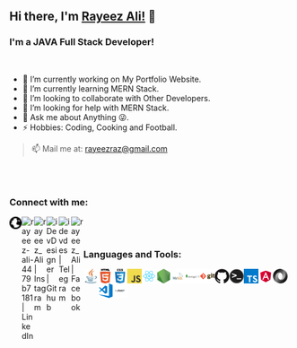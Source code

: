 ## Hi there, I'm [Rayeez Ali!](https://google.com) 👋
### I'm a JAVA Full Stack Developer!

<br />

- 🔭 I’m currently working on My Portfolio Website.
- 🌱 I’m currently learning MERN Stack.
- 👯 I’m looking to collaborate with Other Developers.
- 🤔 I’m looking for help with MERN Stack.
- 💬 Ask me about Anything 😜.
- ⚡ Hobbies: Coding, Cooking and Football.
>📫 Mail me at: rayeezraz@gmail.com

<br />
<br />

<!-- -->
### Connect with me:

[<img align="left" alt="Portfolio Website" width="22px" src="https://raw.githubusercontent.com/iconic/open-iconic/master/svg/globe.svg" />][website]
<!-- [<img align="left" alt=" | YouTube" width="22px" src="https://cdn.jsdelivr.net/npm/simple-icons@v3/icons/youtube.svg" />][youtube] -->
<!-- [<img align="left" alt=" | Twitter" width="22px" src="https://cdn.jsdelivr.net/npm/simple-icons@v3/icons/twitter.svg" />][twitter] -->
[<img align="left" alt="rayeez-ali-4479b7181 | LinkedIn" width="22px" src="https://cdn.jsdelivr.net/npm/simple-icons@v3/icons/linkedin.svg" />][linkedin]
[<img align="left" alt="rayeez_Ali | Instagram" width="22px" src="https://cdn.jsdelivr.net/npm/simple-icons@v3/icons/instagram.svg" />][instagram]
[<img align="left" alt="iDevDesigner | Github" width="22px" src="https://cdn.jsdelivr.net/npm/simple-icons@v3/icons/github.svg" />][Github]
[<img align="left" alt="idevdes | Telegram" width="22px" src="https://cdn.jsdelivr.net/npm/simple-icons@v3/icons/telegram.svg" />][Telegram]
[<img align="left" alt="rayeez_Ali | Facebook" width="22px" src="https://cdn.jsdelivr.net/npm/simple-icons@v3/icons/facebook.svg" />][Facebook]

<br />
<br />

### Languages and Tools:

<img align="left" alt="Terminal" width="26px" src="https://raw.githubusercontent.com/github/explore/80688e429a7d4ef2fca1e82350fe8e3517d3494d/topics/java/java.png" />
<img align="left" alt="HTML5" width="26px" src="https://raw.githubusercontent.com/github/explore/80688e429a7d4ef2fca1e82350fe8e3517d3494d/topics/html/html.png" />
<img align="left" alt="CSS3" width="26px" src="https://raw.githubusercontent.com/github/explore/80688e429a7d4ef2fca1e82350fe8e3517d3494d/topics/css/css.png" />
<img align="left" alt="JavaScript" width="26px" src="https://raw.githubusercontent.com/github/explore/80688e429a7d4ef2fca1e82350fe8e3517d3494d/topics/javascript/javascript.png" />
<img align="left" alt="React" width="26px" src="https://raw.githubusercontent.com/github/explore/80688e429a7d4ef2fca1e82350fe8e3517d3494d/topics/react/react.png" />
<img align="left" alt="Node.js" width="26px" src="https://raw.githubusercontent.com/github/explore/80688e429a7d4ef2fca1e82350fe8e3517d3494d/topics/nodejs/nodejs.png" />
<img align="left" alt="MySQL" width="26px" src="https://raw.githubusercontent.com/github/explore/80688e429a7d4ef2fca1e82350fe8e3517d3494d/topics/mysql/mysql.png" />
<img align="left" alt="MongoDB" width="26px" src="https://raw.githubusercontent.com/github/explore/80688e429a7d4ef2fca1e82350fe8e3517d3494d/topics/mongodb/mongodb.png" />
<img align="left" alt="Git" width="26px" src="https://raw.githubusercontent.com/github/explore/80688e429a7d4ef2fca1e82350fe8e3517d3494d/topics/git/git.png" />
<img align="left" alt="GitHub" width="26px" src="https://raw.githubusercontent.com/github/explore/78df643247d429f6cc873026c0622819ad797942/topics/github/github.png" />
<img align="left" alt="Terminal" width="26px" src="https://raw.githubusercontent.com/github/explore/80688e429a7d4ef2fca1e82350fe8e3517d3494d/topics/terminal/terminal.png" />
<img align="left" alt="Terminal" width="26px" src="https://raw.githubusercontent.com/github/explore/80688e429a7d4ef2fca1e82350fe8e3517d3494d/topics/typescript/typescript.png" />
<img align="left" alt="Terminal" width="26px" src="https://raw.githubusercontent.com/github/explore/80688e429a7d4ef2fca1e82350fe8e3517d3494d/topics/angular/angular.png" />
<img align="left" alt="Terminal" width="26px" src="https://raw.githubusercontent.com/github/explore/80688e429a7d4ef2fca1e82350fe8e3517d3494d/topics/json/json.png" />
<img align="left" alt="Visual Studio Code" width="26px" src="https://raw.githubusercontent.com/github/explore/80688e429a7d4ef2fca1e82350fe8e3517d3494d/topics/visual-studio-code/visual-studio-code.png" />
<img align="left" alt="Terminal" width="26px" src="https://raw.githubusercontent.com/github/explore/80688e429a7d4ef2fca1e82350fe8e3517d3494d/topics/jquery/jquery.png" />









[website]: https://google.com
[twitter]: https://twitter.com/ 
[youtube]: https://youtube.com/codeSTACKr
[instagram]: https://www.instagram.com/rayeez_Ali/
[linkedin]: https://www.linkedin.com/in/rayeez-ali-4479b7181/
[Github]: https://github.com/iDevDesigner
[Telegram]: https://t.me/idevdes
[Facebook]: https://www.facebook.com/rayeez_Ali


